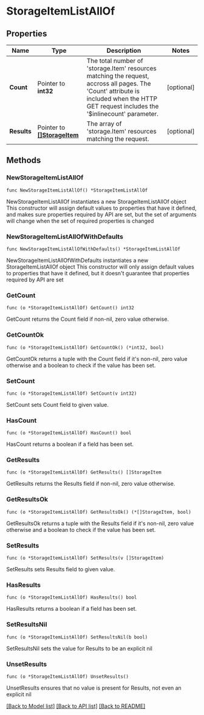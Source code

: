 # StorageItemListAllOf

## Properties

Name | Type | Description | Notes
------------ | ------------- | ------------- | -------------
**Count** | Pointer to **int32** | The total number of &#39;storage.Item&#39; resources matching the request, accross all pages. The &#39;Count&#39; attribute is included when the HTTP GET request includes the &#39;$inlinecount&#39; parameter. | [optional] 
**Results** | Pointer to [**[]StorageItem**](storage.Item.md) | The array of &#39;storage.Item&#39; resources matching the request. | [optional] 

## Methods

### NewStorageItemListAllOf

`func NewStorageItemListAllOf() *StorageItemListAllOf`

NewStorageItemListAllOf instantiates a new StorageItemListAllOf object
This constructor will assign default values to properties that have it defined,
and makes sure properties required by API are set, but the set of arguments
will change when the set of required properties is changed

### NewStorageItemListAllOfWithDefaults

`func NewStorageItemListAllOfWithDefaults() *StorageItemListAllOf`

NewStorageItemListAllOfWithDefaults instantiates a new StorageItemListAllOf object
This constructor will only assign default values to properties that have it defined,
but it doesn't guarantee that properties required by API are set

### GetCount

`func (o *StorageItemListAllOf) GetCount() int32`

GetCount returns the Count field if non-nil, zero value otherwise.

### GetCountOk

`func (o *StorageItemListAllOf) GetCountOk() (*int32, bool)`

GetCountOk returns a tuple with the Count field if it's non-nil, zero value otherwise
and a boolean to check if the value has been set.

### SetCount

`func (o *StorageItemListAllOf) SetCount(v int32)`

SetCount sets Count field to given value.

### HasCount

`func (o *StorageItemListAllOf) HasCount() bool`

HasCount returns a boolean if a field has been set.

### GetResults

`func (o *StorageItemListAllOf) GetResults() []StorageItem`

GetResults returns the Results field if non-nil, zero value otherwise.

### GetResultsOk

`func (o *StorageItemListAllOf) GetResultsOk() (*[]StorageItem, bool)`

GetResultsOk returns a tuple with the Results field if it's non-nil, zero value otherwise
and a boolean to check if the value has been set.

### SetResults

`func (o *StorageItemListAllOf) SetResults(v []StorageItem)`

SetResults sets Results field to given value.

### HasResults

`func (o *StorageItemListAllOf) HasResults() bool`

HasResults returns a boolean if a field has been set.

### SetResultsNil

`func (o *StorageItemListAllOf) SetResultsNil(b bool)`

 SetResultsNil sets the value for Results to be an explicit nil

### UnsetResults
`func (o *StorageItemListAllOf) UnsetResults()`

UnsetResults ensures that no value is present for Results, not even an explicit nil

[[Back to Model list]](../README.md#documentation-for-models) [[Back to API list]](../README.md#documentation-for-api-endpoints) [[Back to README]](../README.md)


